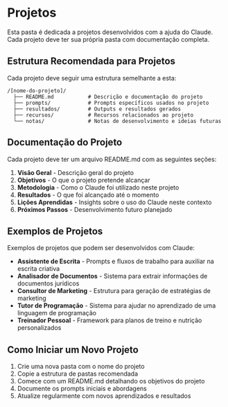 # Projetos

Esta pasta é dedicada a projetos desenvolvidos com a ajuda do Claude. Cada projeto deve ter sua própria pasta com documentação completa.

## Estrutura Recomendada para Projetos

Cada projeto deve seguir uma estrutura semelhante a esta:

```
/[nome-do-projeto]/
  ├── README.md           # Descrição e documentação do projeto
  ├── prompts/            # Prompts específicos usados no projeto
  ├── resultados/         # Outputs e resultados gerados
  ├── recursos/           # Recursos relacionados ao projeto
  └── notas/              # Notas de desenvolvimento e ideias futuras
```

## Documentação do Projeto

Cada projeto deve ter um arquivo README.md com as seguintes seções:

1. **Visão Geral** - Descrição geral do projeto
2. **Objetivos** - O que o projeto pretende alcançar
3. **Metodologia** - Como o Claude foi utilizado neste projeto
4. **Resultados** - O que foi alcançado até o momento
5. **Lições Aprendidas** - Insights sobre o uso do Claude neste contexto
6. **Próximos Passos** - Desenvolvimento futuro planejado

## Exemplos de Projetos

Exemplos de projetos que podem ser desenvolvidos com Claude:

- **Assistente de Escrita** - Prompts e fluxos de trabalho para auxiliar na escrita criativa
- **Analisador de Documentos** - Sistema para extrair informações de documentos jurídicos
- **Consultor de Marketing** - Estrutura para geração de estratégias de marketing
- **Tutor de Programação** - Sistema para ajudar no aprendizado de uma linguagem de programação
- **Treinador Pessoal** - Framework para planos de treino e nutrição personalizados

## Como Iniciar um Novo Projeto

1. Crie uma nova pasta com o nome do projeto
2. Copie a estrutura de pastas recomendada
3. Comece com um README.md detalhando os objetivos do projeto
4. Documente os prompts iniciais e abordagens
5. Atualize regularmente com novos aprendizados e resultados
